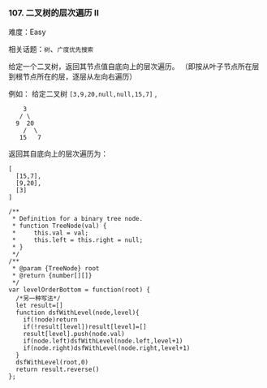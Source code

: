 ### 107. 二叉树的层次遍历 II

难度：Easy

相关话题：`树`、`广度优先搜索`

给定一个二叉树，返回其节点值自底向上的层次遍历。 （即按从叶子节点所在层到根节点所在的层，逐层从左向右遍历）



例如：
给定二叉树  `[3,9,20,null,null,15,7]` ,



```
    3
   / \
  9  20
    /  \
   15   7
```


返回其自底向上的层次遍历为：



```
[
  [15,7],
  [9,20],
  [3]
]
```

```
/**
 * Definition for a binary tree node.
 * function TreeNode(val) {
 *     this.val = val;
 *     this.left = this.right = null;
 * }
 */
/**
 * @param {TreeNode} root
 * @return {number[][]}
 */
var levelOrderBottom = function(root) { 
  /*另一种写法*/
  let result=[]
  function dsfWithLevel(node,level){
    if(!node)return
    if(!result[level])result[level]=[]
    result[level].push(node.val)
    if(node.left)dsfWithLevel(node.left,level+1)
    if(node.right)dsfWithLevel(node.right,level+1)
  }
  dsfWithLevel(root,0)
  return result.reverse()
};
```

